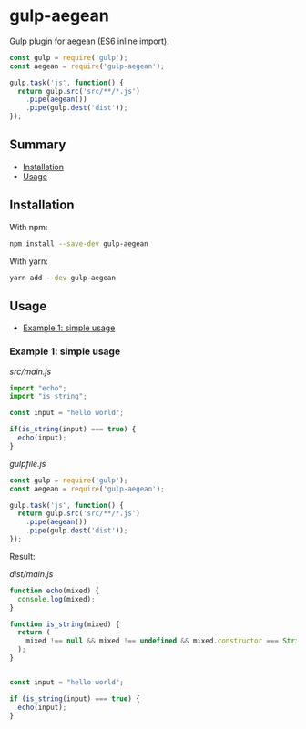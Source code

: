 # gulp-aegean

Gulp plugin for aegean (ES6 inline import).

```javascript
const gulp = require('gulp');
const aegean = require('gulp-aegean');

gulp.task('js', function() {
  return gulp.src('src/**/*.js')
    .pipe(aegean())
    .pipe(gulp.dest('dist'));
});
```

## Summary

- [Installation](#installation)
- [Usage](#usage)

## Installation

With npm:

```bash
npm install --save-dev gulp-aegean
```

With yarn:

```bash
yarn add --dev gulp-aegean
```

## Usage

- [Example 1: simple usage](#example-1-simple-usage)

### Example 1: simple usage

_src/main.js_
```javascript
import "echo";
import "is_string";

const input = "hello world";

if(is_string(input) === true) {
  echo(input);
}
```

_gulpfile.js_

```javascript
const gulp = require('gulp');
const aegean = require('gulp-aegean');

gulp.task('js', function() {
  return gulp.src('src/**/*.js')
    .pipe(aegean())
    .pipe(gulp.dest('dist'));
});
```

Result:

_dist/main.js_

```javascript
function echo(mixed) {
  console.log(mixed);
}

function is_string(mixed) {
  return (
    mixed !== null && mixed !== undefined && mixed.constructor === String
  );
}


const input = "hello world";

if (is_string(input) === true) {
  echo(input);
}
```